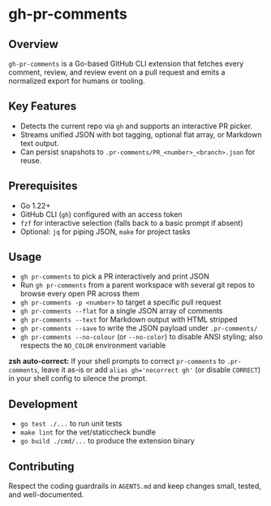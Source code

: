 # gh-pr-comments

## Overview
`gh-pr-comments` is a Go-based GitHub CLI extension that fetches every comment, review, and review event on a pull request and emits a normalized export for humans or tooling.

## Key Features
- Detects the current repo via `gh` and supports an interactive PR picker.
- Streams unified JSON with bot tagging, optional flat array, or Markdown text output.
- Can persist snapshots to `.pr-comments/PR_<number>_<branch>.json` for reuse.

## Prerequisites
- Go 1.22+
- GitHub CLI (`gh`) configured with an access token
- `fzf` for interactive selection (falls back to a basic prompt if absent)
- Optional: `jq` for piping JSON, `make` for project tasks

## Usage
- `gh pr-comments` to pick a PR interactively and print JSON
- Run `gh pr-comments` from a parent workspace with several git repos to browse every open PR across them
- `gh pr-comments -p <number>` to target a specific pull request
- `gh pr-comments --flat` for a single JSON array of comments
- `gh pr-comments --text` for Markdown output with HTML stripped
- `gh pr-comments --save` to write the JSON payload under `.pr-comments/`
- `gh pr-comments --no-colour` (or `--no-color`) to disable ANSI styling; also respects the `NO_COLOR` environment variable

**zsh auto-correct:** If your shell prompts to correct `pr-comments` to `.pr-comments`, leave it as-is or add `alias gh='nocorrect gh'` (or disable `CORRECT`) in your shell config to silence the prompt.

## Development
- `go test ./...` to run unit tests
- `make lint` for the vet/staticcheck bundle
- `go build ./cmd/...` to produce the extension binary

## Contributing
Respect the coding guardrails in `AGENTS.md` and keep changes small, tested, and well-documented.
